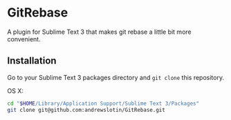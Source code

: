 GitRebase
=========

A plugin for Sublime Text 3 that makes git rebase a little bit more convenient. 

Installation
------------

Go to your Sublime Text 3 packages directory and `git clone` this repository.

OS X:
```bash
cd "$HOME/Library/Application Support/Sublime Text 3/Packages"
git clone git@github.com:andrewslotin/GitRebase.git
```
